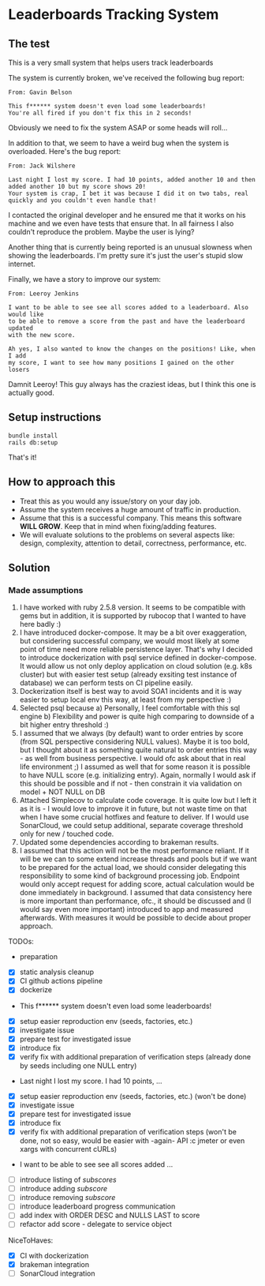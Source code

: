 # Leaderboards Tracking System

## The test

This is a very small system that helps users track leaderboards

The system is currently broken, we've received the following bug report:

```
From: Gavin Belson

This f****** system doesn't even load some leaderboards!
You're all fired if you don't fix this in 2 seconds!
```

Obviously we need to fix the system ASAP or some heads will roll...

In addition to that, we seem to have a weird bug when the system is overloaded. Here's the bug report:

```
From: Jack Wilshere

Last night I lost my score. I had 10 points, added another 10 and then added another 10 but my score shows 20!
Your system is crap, I bet it was because I did it on two tabs, real quickly and you couldn't even handle that!
```

I contacted the original developer and he ensured me that it works on his machine and we even have tests that ensure that.
In all fairness I also couldn't reproduce the problem.
Maybe the user is lying?

Another thing that is currently being reported is an unusual slowness when showing the leaderboards.
I'm pretty sure it's just the user's stupid slow internet.

Finally, we have a story to improve our system:

```
From: Leeroy Jenkins

I want to be able to see see all scores added to a leaderboard. Also would like
to be able to remove a score from the past and have the leaderboard updated
with the new score.

Ah yes, I also wanted to know the changes on the positions! Like, when I add
my score, I want to see how many positions I gained on the other losers
```

Damnit Leeroy! This guy always has the craziest ideas, but I think this one is actually good.

## Setup instructions

```
bundle install
rails db:setup
```

That's it!

## How to approach this

* Treat this as you would any issue/story on your day job.
* Assume the system receives a huge amount of traffic in production.
* Assume that this is a successful company. This means this software **WILL GROW**. Keep that in mind when fixing/adding features.
* We will evaluate solutions to the problems on several aspects like: design, complexity, attention to detail, correctness, performance, etc.

## Solution

### Made assumptions

1. I have worked with ruby 2.5.8 version. It seems to be compatible with gems but in addition, it is supported by rubocop
that I wanted to have here badly :)
2. I have introduced docker-compose. It may be a bit over exaggeration, but considering successful company, we would most likely
at some point of time need more reliable persistence layer. That's why I decided to introduce dockerization with psql
service defined in docker-compose. It would allow us not only deploy application on cloud solution (e.g. k8s cluster)
but with easier test setup (already exsiting test instance of database) we can perform tests on CI pipeline easily.
3. Dockerization itself is best way to avoid SOA1 incidents and it is way easier to setup local env this way, at least
from my perspective :)
4. Selected psql because a) Personally, I feel comfortable with this sql engine b) Flexibility and power is quite high
comparing to downside of a bit higher entry threshold :)
5. I assumed that we always (by default) want to order entries by score (from SQL perspective considering
NULL values). Maybe it is too bold, but I thought about it as something quite natural to
order entries this way - as well from business perspective. I would ofc ask about that in real life environment ;)
I assumed as well that for some reason it is possible to have NULL score (e.g. initializing entry). Again, normally
I would ask if this should be possible and if not - then constrain it via validation on model + NOT NULL on DB
6. Attached Simplecov to calculate code coverage. It is quite low but I left it as it is - I would love
to improve it in future, but not waste time on that when I have some crucial hotfixes and feature to deliver.
If I would use SonarCloud, we could setup additional, separate coverage threshold only for new / touched code.
7. Updated some dependencies according to brakeman results.
8. I assumed that this action will not be the most performance reliant. If it will be we can to some extend increase threads
and pools but if we want to be prepared for the actual load, we should consider delegating
this responsibility to some kind of background processing job. Endpoint would only accept request for adding score,
actual calculation would be done immediately in background. I assumed that data consistency here is more important than
performance, ofc., it should be discussed and (I would say even more important) introduced to app and measured afterwards.
With measures it would be possible to decide about proper approach.

TODOs:

- preparation
- [X] static analysis cleanup 
- [X] CI github actions pipeline
- [X] dockerize
- This f****** system doesn't even load some leaderboards!
- [X] setup easier reproduction env (seeds, factories, etc.)
- [X] investigate issue
- [X] prepare test for investigated issue
- [X] introduce fix
- [X] verify fix with additional preparation of verification steps (already done by seeds including one NULL entry)
- Last night I lost my score. I had 10 points, ...
- [X] setup easier reproduction env (seeds, factories, etc.) (won't be done)
- [X] investigate issue
- [X] prepare test for investigated issue
- [X] introduce fix
- [X] verify fix with additional preparation of verification steps (won't be done, not so easy, would be easier
with -again- API :c jmeter or even xargs with concurrent cURLs)
- I want to be able to see see all scores added ...
- [ ] introduce listing of _subscores_
- [ ] introduce adding _subscore_
- [ ] introduce removing _subscore_
- [ ] introduce leaderboard progress communication
- [ ] add index with ORDER DESC and NULLS LAST to score
- [ ] refactor add score - delegate to service object

NiceToHaves:
- [X] CI with dockerization
- [X] brakeman integration
- [ ] SonarCloud integration
